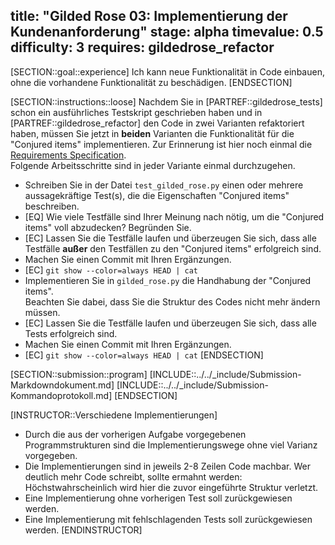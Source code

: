 title: "Gilded Rose 03: Implementierung der Kundenanforderung"
stage: alpha
timevalue: 0.5
difficulty: 3
requires: gildedrose_refactor
---
[SECTION::goal::experience]
Ich kann neue Funktionalität in Code einbauen, ohne die vorhandene Funktionalität zu beschädigen.
[ENDSECTION]

[SECTION::instructions::loose]
Nachdem Sie in [PARTREF::gildedrose_tests] schon ein ausführliches Testskript geschrieben 
haben und in [PARTREF::gildedrose_refactor] den Code in zwei Varianten refaktoriert haben,
müssen Sie jetzt in **beiden** Varianten die Funktionalität für die "Conjured items" 
implementieren. 
Zur Erinnerung ist hier noch einmal die [Requirements Specification](https://github.com/emilybache/GildedRose-Refactoring-Kata/blob/main/GildedRoseRequirements.md).  
Folgende Arbeitsschritte sind in jeder Variante einmal durchzugehen.

- Schreiben Sie in der Datei `test_gilded_rose.py` einen oder mehrere aussagekräftige Test(s), die 
  die Eigenschaften "Conjured items" beschreiben.
- [EQ] Wie viele Testfälle sind Ihrer Meinung nach nötig, um die "Conjured items" voll 
  abzudecken? Begründen Sie. 
- [EC] Lassen Sie die Testfälle laufen und überzeugen Sie sich, dass alle Testfälle **außer** den 
  Testfällen zu den "Conjured items" erfolgreich sind.
- Machen Sie einen Commit mit Ihren Ergänzungen.
- [EC] `git show --color=always HEAD | cat`
- Implementieren Sie in `gilded_rose.py` die Handhabung der "Conjured items".  
  Beachten Sie dabei, dass Sie die Struktur des Codes nicht mehr ändern müssen.
- [EC] Lassen Sie die Testfälle laufen und überzeugen Sie sich, dass alle Tests erfolgreich sind.
- Machen Sie einen Commit mit Ihren Ergänzungen.
- [EC] `git show --color=always HEAD | cat`
[ENDSECTION]

[SECTION::submission::program]
[INCLUDE::../../_include/Submission-Markdowndokument.md]
[INCLUDE::../../_include/Submission-Kommandoprotokoll.md]
[ENDSECTION]

[INSTRUCTOR::Verschiedene Implementierungen]
- Durch die aus der vorherigen Aufgabe vorgegebenen Programmstrukturen sind die 
  Implementierungswege ohne viel Varianz vorgegeben.
- Die Implementierungen sind in jeweils 2-8 Zeilen Code machbar. 
  Wer deutlich mehr Code schreibt, sollte ermahnt werden:  
  Höchstwahrscheinlich wird hier die zuvor eingeführte Struktur verletzt.
- Eine Implementierung ohne vorherigen Test soll zurückgewiesen werden.
- Eine Implementierung mit fehlschlagenden Tests soll zurückgewiesen werden.
[ENDINSTRUCTOR]